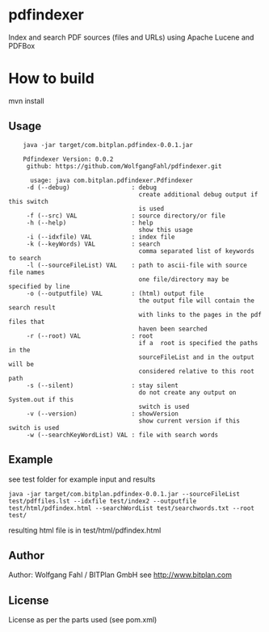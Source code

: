 pdfindexer
==========

Index and search PDF sources (files and URLs) using Apache Lucene and PDFBox

# How to build
mvn install

## Usage
		java -jar target/com.bitplan.pdfindex-0.0.1.jar 
		
		Pdfindexer Version: 0.0.2
		 github: https://github.com/WolfgangFahl/pdfindexer.git
		
		  usage: java com.bitplan.pdfindexer.Pdfindexer
		 -d (--debug)                 : debug
		                                create additional debug output if this switch
		                                is used
		 -f (--src) VAL               : source directory/or file
		 -h (--help)                  : help
		                                show this usage
		 -i (--idxfile) VAL           : index file
		 -k (--keyWords) VAL          : search
		                                comma separated list of keywords to search
		 -l (--sourceFileList) VAL    : path to ascii-file with source file names
		                                one file/directory may be specified by line
		 -o (--outputfile) VAL        : (html) output file
		                                the output file will contain the search result
		                                with links to the pages in the pdf files that
		                                haven been searched
		 -r (--root) VAL              : root
		                                if a  root is specified the paths in the
		                                sourceFileList and in the output will be
		                                considered relative to this root path
		 -s (--silent)                : stay silent
		                                do not create any output on System.out if this
		                                switch is used
		 -v (--version)               : showVersion
		                                show current version if this switch is used
		 -w (--searchKeyWordList) VAL : file with search words

 
## Example
see test folder for example input and results

    java -jar target/com.bitplan.pdfindex-0.0.1.jar --sourceFileList test/pdffiles.lst --idxfile test/index2 --outputfile test/html/pdfindex.html --searchWordList test/searchwords.txt --root test/ 

resulting html file is in test/html/pdfindex.html

## Author
Author: Wolfgang Fahl / BITPlan GmbH
see http://www.bitplan.com

## License
License as per the parts used (see pom.xml)
